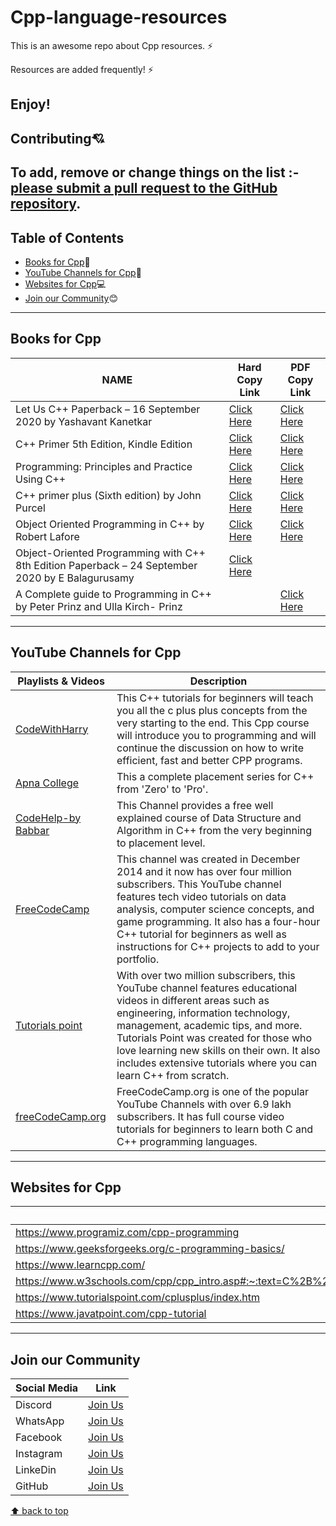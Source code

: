 # Cpp-language-resources
This is an awesome repo about Cpp resources. ⚡

Resources are added frequently! ⚡

Enjoy!
---

## Contributing:cupid:

**To add, remove or change things on the list** :- [please submit a pull request to the GitHub repository](https://github.com/Resourcio-Community/Cpp-language-resources).
---
## Table of Contents
- [Books for Cpp](#books-for-cpp):blue_book:
- [YouTube Channels for Cpp](#youtube-channels-for-cpp):incoming_envelope:
- [Websites for Cpp](#websites-for-cpp):computer:
- [Join our Community](#join-our-community):blush:
---
## Books for Cpp
| NAME | Hard Copy Link | PDF Copy Link |
| ---- | -------------- | ------------- |
| Let Us C++ Paperback – 16 September 2020 by Yashavant Kanetkar | [Click Here](https://amzn.eu/d/3xDhjDM) | [Click Here](https://drive.google.com/file/d/1ECu-ACLkPqqH61mGk4oANuUYyQfQkfnG/view) |
| C++ Primer 5th Edition, Kindle Edition | [Click Here](https://amzn.eu/d/8Wa0UjB) | [Click Here](https://www.pdfdrive.com/download.pdf?id=158392725&h=192a071a3b987ce4923c544c5e182016&u=cache&ext=pdf) |
| Programming: Principles and Practice Using C++ | [Click Here](https://amzn.eu/d/aORyPcV) | [Click Here](http://ptgmedia.pearsoncmg.com/images/9780321992789/samplepages/9780321992789.pdf) |
| C++ primer plus (Sixth edition) by John Purcel | [Click Here](https://amzn.eu/d/0nZ1hln) | [Click Here](https://www.pdfdrive.com/download.pdf?id=51013752&h=cbe9b37cd1c534e7248f75adb7d0a264&u=cache&ext=pdf) |
| Object Oriented Programming in C++ by Robert Lafore | [Click Here](https://amzn.eu/d/b4OOgf3) | [Click Here](https://www.pdfdrive.com/download.pdf?id=186110422&h=1a7faa4b8650d25d7a987bf8457e31bc&u=cache&ext=pdf) |
| Object-Oriented Programming with C++ 8th Edition Paperback – 24 September 2020 by E Balagurusamy | [Click Here](https://amzn.eu/d/an4DsNN) |  |
| A Complete guide to Programming in C++ by Peter Prinz and Ulla Kirch- Prinz |  | [Click Here](http://www.lmpt.univ-tours.fr/~volkov/C++.pdf) |
---
## YouTube Channels for Cpp
| Playlists & Videos | Description |
| -------------------| ----------- |
| [CodeWithHarry](https://www.youtube.com/watch?v=j8nAHeVKL08&list=PLu0W_9lII9agpFUAlPFe_VNSlXW5uE0YL) | This C++ tutorials for beginners will teach you all the c plus plus concepts from the very starting to the end. This Cpp course will introduce you to programming and will continue the discussion on how to write efficient, fast and better CPP programs. |
| [Apna College](https://www.youtube.com/watch?v=z9bZufPHFLU&list=PLfqMhTWNBTe0b2nM6JHVCnAkhQRGiZMSJ) | This a complete placement series for C++ from 'Zero' to  'Pro'. |
| [CodeHelp-by Babbar](https://www.youtube.com/watch?v=WQoB2z67hvY&list=PLDzeHZWIZsTryvtXdMr6rPh4IDexB5NIA) | This Channel provides a free well explained course of Data Structure and Algorithm in C++ from the very beginning to placement level. |
| [FreeCodeCamp](https://www.youtube.com/watch?v=8jLOx1hD3_o) | This channel was created in December 2014 and it now has over four million subscribers. This YouTube channel features tech video tutorials on data analysis, computer science concepts, and game programming. It also has a four-hour C++ tutorial for beginners as well as instructions for C++ projects to add to your portfolio. |
| [Tutorials point](https://www.youtube.com/watch?v=EqV9udzkUGQ&list=PLWPirh4EWFpGDG3--IKMLPoYrgfuhaz_t) | With over two million subscribers, this YouTube channel features educational videos in different areas such as engineering, information technology, management, academic tips, and more. Tutorials Point was created for those who love learning new skills on their own. It also includes extensive tutorials where you can learn C++ from scratch. |
| [freeCodeCamp.org](https://youtu.be/vLnPwxZdW4Y) | FreeCodeCamp.org is one of the popular YouTube Channels with over 6.9 lakh subscribers. It has full course video tutorials for beginners to learn both C and C++ programming languages. |
---
## Websites for Cpp
| Website Links |
| ------------- |
| https://www.programiz.com/cpp-programming |
| https://www.geeksforgeeks.org/c-programming-basics/ |
| https://www.learncpp.com/ |
| https://www.w3schools.com/cpp/cpp_intro.asp#:~:text=C%2B%2B%20is%20a%20cross%2Dplatform,over%20system%20resources%20and%20memory |
| https://www.tutorialspoint.com/cplusplus/index.htm |
| https://www.javatpoint.com/cpp-tutorial |
---
## Join our Community
| Social Media | Link |
| ------------ | ---- |
| Discord | [Join Us](https://discord.gg/j2cMDF6Dtx) |
| WhatsApp | [Join Us](https://chat.whatsapp.com/Km6AX9di04ZLIpFEcXTiNK) |
| Facebook | [Join Us](https://www.facebook.com/profile.php?id=100088472180461) |
| Instagram | [Join Us](https://www.instagram.com/resourciocommunity22/) |
| LinkeDin | [Join Us](https://www.linkedin.com/in/resourcio-community22/) |
| GitHub | [Join Us](https://github.com/Resourcio-Community) |

[⬆ back to top](#table-of-contents)

